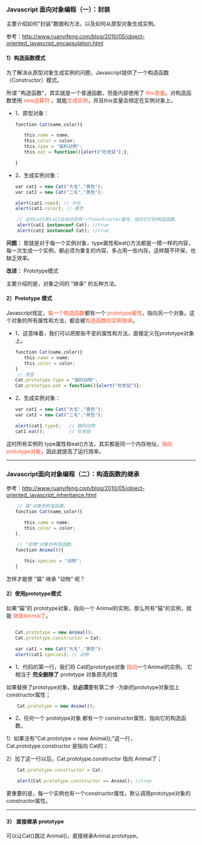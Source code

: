 ### Javascript 面向对象编程（一）：封装

主要介绍如何"封装"数据和方法，以及如何从原型对象生成实例。

参考：http://www.ruanyifeng.com/blog/2010/05/object-oriented_javascript_encapsulation.html

#### 1）构造函数模式

为了解决从原型对象生成实例的问题，Javascript提供了一个构造函数（Constructor）模式。

所谓 "构造函数"，其实就是一个普通函数，但是内部使用了 <font color="#ff502c">this变量</font>。对构造函数使用 <font color="#ff502c">new运算符</font> ，就能<font color="#ff502c">生成实例</font>，并且this变量会绑定在实例对象上。

- 1、原型对象：
```js
　　function Cat(name,color){

　　　　this.name = name;
　　　　this.color = color;
　　　　this.type = "猫科动物";
　　　　this.eat = function(){alert("吃老鼠");};

　　}
```

- 2、生成实例对象：
```js
　　var cat1 = new Cat("大毛","黄色");
　　var cat2 = new Cat("二毛","黑色");

　　alert(cat1.name); // 大毛
　　alert(cat1.color); // 黄色

    // 这时cat1和cat2会自动含有一个constructor属性，指向它们的构造函数。
    alert(cat1 instanceof Cat); //true
    alert(cat2 instanceof Cat); //true
```

**问题：** 那就是对于每一个实例对象，type属性和eat()方法都是一模一样的内容，每一次生成一个实例，都必须为重复的内容，多占用一些内存。这样既不环保，也缺乏效率。

**改进：** Prototype模式

主要介绍的是，对象之间的 "继承" 的五种方法。

#### 2）Prototype 模式

Javascript规定，<font color="#ff502c">每一个构造函数</font>都有一个 <font color="#ff502c">prototype属性</font>，指向另一个对象。这个对象的所有属性和方法，都会被<font color="#ff502c">构造函数的实例继承</font>。

- 1、这意味着，我们可以把那些不变的属性和方法，直接定义在prototype对象上。

```js
　　function Cat(name,color){
　　　　this.name = name;
　　　　this.color = color;
　　}
    // 原型
　　Cat.prototype.type = "猫科动物";
　　Cat.prototype.eat = function(){alert("吃老鼠")};
```

- 2、生成实例对象：
```js
　　var cat1 = new Cat("大毛","黄色");
　　var cat2 = new Cat("二毛","黑色");

　　alert(cat1.type);   // 猫科动物
　　cat1.eat();         // 吃老鼠
```

这时所有实例的 type属性和eat()方法，其实都是同一个内存地址，<font color="#ff502c">指向prototype对象</font>，因此就提高了运行效率。

---

### Javascript面向对象编程（二）：构造函数的继承

参考：http://www.ruanyifeng.com/blog/2010/05/object-oriented_javascript_inheritance.html

```js
    // 猫"对象的构造函数。
　　function Cat(name,color){

　　　　this.name = name;
　　　　this.color = color;
　　},

    // "动物"对象的构造函数。
　　function Animal(){

　　　　this.species = "动物";
　　}
```

怎样才能使 "猫" 继承 "动物" 呢？

#### 2）使用prototype模式

如果"猫"的 prototype对象，指向一个 Animal的实例，那么所有"猫"的实例，就能 <font color="#ff502c">继承Animal了</font>。

```js

　　Cat.prototype = new Animal();
　　Cat.prototype.constructor = Cat;

　　var cat1 = new Cat("大毛","黄色");
　　alert(cat1.species); // 动物
```

- 1、代码的第一行，我们将 Cat的prototype对象 <font color="#ff502c">指向</font>一个Animal的实例。 它相当于 **完全删除了** prototype 对象原先的值

如果替换了prototype对象，就**必须**要有第二步 -为新的prototype对象加上constructor属性；

```js
    Cat.prototype = new Animal();
```

- 2、任何一个 prototype对象 都有一个 constructor属性，指向它的构造函数。

1）如果没有"Cat.prototype = new Animal();"这一行，Cat.prototype.constructor 是指向 Cat的；

2）加了这一行以后，Cat.prototype.constructor 指向 Animal了；

```js
    Cat.prototype.constructor = Cat;

    alert(Cat.prototype.constructor == Animal); //true
```

更重要的是，每一个实例也有一个constructor属性，默认调用prototype对象的constructor属性。

---

#### 3） 直接继承 prototype

可以让Cat()跳过 Animal()，直接继承Animal.prototype。